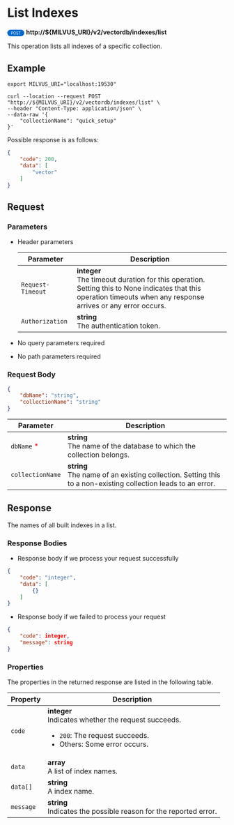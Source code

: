 # List Indexes

<div>
    <div style="display: inline-block; background: #026aca; font-size: 0.6em; border-radius: 10px; color: #ffffff; padding: 0.3em 1em;">
        <span>POST</span>
    </div>
    <span style="font-weight: bold;">  http://${MILVUS_URI}/v2/vectordb/indexes/list</span>
</div>

This operation lists all indexes of a specific collection.

## Example

```shell
export MILVUS_URI="localhost:19530"

curl --location --request POST "http://${MILVUS_URI}/v2/vectordb/indexes/list" \
--header "Content-Type: application/json" \
--data-raw '{
    "collectionName": "quick_setup"
}'
```
Possible response is as follows:
```json
{
    "code": 200,
    "data": [
        "vector"
    ]
}
```

## Request

### Parameters

- Header parameters

    | Parameter        | Description                                                                               |
    |------------------|-------------------------------------------------------------------------------------------|
    | `Request-Timeout`  | **integer**<br/>The timeout duration for this operation.<br/>Setting this to None indicates that this operation timeouts when any response arrives or any error occurs.|
    | `Authorization`  | **string**<br/>The authentication token.|

- No query parameters required

- No path parameters required

### Request Body

```json
{
    "dbName": "string",
    "collectionName": "string"
}
```

| Parameter        | Description                                                                               |
|------------------|-------------------------------------------------------------------------------------------|
| `dbName` <span style="color:red">*</span> | __string__<br/>The name of the database to which the collection belongs.  |
| `collectionName`  | __string__<br/>The name of an existing collection. Setting this to a non-existing collection leads to an error.  |

## Response

The names of all built indexes in a list.

### Response Bodies

- Response body if we process your request successfully

```json
{
    "code": "integer",
    "data": [
        {}
    ]
}
```

- Response body if we failed to process your request

```json
{
    "code": integer,
    "message": string
}
```

### Properties

The properties in the returned response are listed in the following table.

| Property | Description                                                                                                                                 |
|----------|---------------------------------------------------------------------------------------------------------------------------------------------|
| `code`   | __integer__<br/>Indicates whether the request succeeds.<br/><ul><li>`200`: The request succeeds.</li><li>Others: Some error occurs.</li></ul> |
| `data` | __array__<br/>A list of index names. |
| `data[]`  | __string__<br/>A index name.  |
| `message`  | __string__<br/>Indicates the possible reason for the reported error. |
